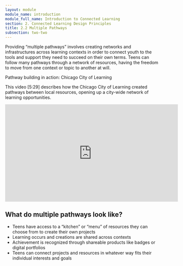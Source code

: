 ```yaml
---
layout: module
module_name: introduction
module_full_name: Introduction to Connected Learning
section: 2. Connected Learning Design Principles
title: 2.2 Multiple Pathways
subsection: two-two
---
```


Providing “multiple pathways” involves creating networks and infrastructures across learning contexts in order to connect youth to the tools and support they need to succeed on their own terms. Teens can follow many pathways through a network of resources, having the freedom to move from one context or topic to another at will.

<div class="case_study_box">
  <p class="box-title">Pathway building in action: Chicago City of Learning</p>
  <p>This video [5:29] describes how the Chicago City of Learning created pathways between local resources, opening up a city-wide network of learning opportunities. </p>
  <iframe width="560" height="315" src="https://www.youtube.com/embed/pleB8URTPKQ" frameborder="0" allow="autoplay; encrypted-media" allowfullscreen></iframe>
  </div>

## What do multiple pathways look like? 
* Teens have access to a “kitchen” or “menu” of resources they can choose from to create their own projects
* Learning occurs and creations are shared across contexts
* Achievement is recognized through shareable products like badges or digital portfolios
* Teens can connect projects and resources in whatever way fits their individual interests and goals
